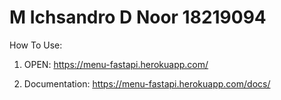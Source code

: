 # M Ichsandro D Noor 18219094

How To Use:

1. OPEN: https://menu-fastapi.herokuapp.com/

2. Documentation: https://menu-fastapi.herokuapp.com/docs/
